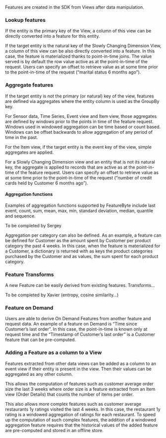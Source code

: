 Features are created in the SDK from Views after data manipulation.

### Lookup features
If the entity is the primary key of the View, a column of this view can be directly converted into a feature for this entity.

If the target entity is the natural key of the Slowly Changing Dimension View, a column of this view can be also directly converted into a feature. In this case, the feature is materialized thanks to point-in-time joins. The value served is by default the row value active as at the point-in-time of the request. Users can specify an offset to retrieve value as at some time prior to the point-in-time of the request (“marital status 6 months ago”). 

### Aggregate features
If the target entity is not the primary (or natural) key of the view, features are defined via aggregates where the entity column is used as the GroupBy key.

For Sensor data, Time Series, Event view and Item view, those aggregates are defined by windows prior to the points in time of the feature request. Windows used in windowed aggregation can be time based or count based. Windows can be offset backwards to allow aggregation of any period of time in the past.

For the Item view, if the target entity is the event key of the view, simple aggregates are applied.

For a Slowly Changing Dimension view and an entity that is not its natural key, the aggregate is applied to records that are active as at the point-in-time of the feature request. Users can specify an offset to retrieve value as at some time prior to the point-in-time of the request (“number of credit cards held by Customer 6 months ago”).

#### Aggregation functions
Examples of aggregation functions supported by FeatureByte include last event, count, sum, mean, max, min, standard deviation, median, quantile and sequence.

To be completed by Sergey

Aggregation per category can also be defined. As an example, a feature can be defined for Customer as the amount spent by Customer per product category the past 4 weeks. In this case, when the feature is materialized for a Customer, a dictionary is returned with as keys the product categories purchased by the Customer and as values, the sum spent for each product category.

### Feature Transforms
A new Feature can be easily derived from existing features. Transforms…

To be completed by Xavier (entropy, cosine similarity…)

### Feature on Demand
Users are able to derive On Demand Features from another feature and request data. An example of a feature on Demand is “Time since Customer’s last order”. In this case, the point-in-time is known only at request time and the “Timestamp of Customer’s last order” is a Customer feature that can be pre-computed.  

### Adding a Feature as a column to a View
Features extracted from other data views can be added as a column to an event view if their entity is present in the view. Then their values can be aggregated as any other column.

This allows the computation of features such as customer average order size the last 3 weeks where order size is a feature extracted from an Item view (Order Details) that counts the number of items per order.

This also allows more complex features such as customer average restaurants 1y ratings visited the last 4 weeks. In this case, the restaurant 1y rating is a windowed aggregation of ratings for each restaurant. To speed up the computation of such complex features, the addition of a windowed aggregation feature requires that the historical values of the added feature are pre-computed and stored in an offline store.
